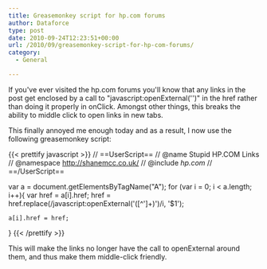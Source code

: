 ```yaml
---
title: Greasemonkey script for hp.com forums
author: Dataforce
type: post
date: 2010-09-24T12:23:51+00:00
url: /2010/09/greasemonkey-script-for-hp-com-forums/
category:
  - General

---
```

If you've ever visited the hp.com forums you'll know that any links in the post get enclosed by a call to "javascript:openExternal('')" in the href rather than doing it properly in onClick. Amongst other things, this breaks the ability to middle click to open links in new tabs.

This finally annoyed me enough today and as a result, I now use the following greasemonkey script:

{{< prettify javascript >}}
// ==UserScript==
// @name           Stupid HP.COM Links
// @namespace      http://shanemcc.co.uk/
// @include        *hp.com*
// ==/UserScript==

var a = document.getElementsByTagName("A");
for (var i = 0; i &lt; a.length; i++){
	var href = a[i].href;
	href = href.replace(/javascript:openExternal\('([^']+)'\)/i, '$1');

	a[i].href = href;
}
{{< /prettify >}}

This will make the links no longer have the call to openExternal around them, and thus make them middle-click friendly.
